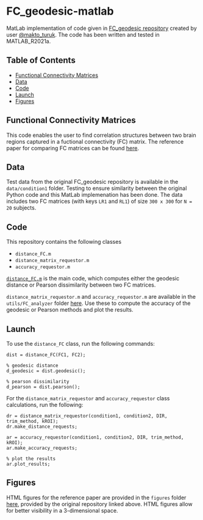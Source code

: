 # FC_geodesic-matlab
MatLab implementation of code given in [FC_geodesic repository](https://github.com/makto-toruk/FC_geodesic) created by user [@makto_turuk](https://github.com/makto-toruk). The code has been written and tested in MATLAB_R2021a.

## Table of Contents
* [Functional Connectivity Matrices](#functional-connectivity-matrices)
* [Data](#data)
* [Code](#data)
* [Launch](#launch)
* [Figures](#figures)


## Functional Connectivity Matrices
This code enables the user to find correlation structures between two brain regions captured in a fuctional connectivity (FC) matrix. The reference paper for comparing FC matrices can be found [here](https://www.sciencedirect.com/science/article/pii/S1053811919309899). 

## Data
Test data from the original FC_geodesic repository is available in the `data/condition1` folder. Testing to ensure similarity between the original Python code and this MatLab implemenation has been done. The data includes two FC matrices (with keys `LR1` and `RL1`) of size `300 x 300` for `N = 20` subjects.

## Code
This repository contains the following classes
* `distance_FC.m`
* `distance_matrix_requestor.m`
* `accuracy_requestor.m`

[`distance_FC.m`](https://github.com/amarvi1/FC_geodesic-matlab/blob/main/utils/distance_FC/distance_FC.m) is the main code, which computes either the geodesic distance or Pearson dissimilarity between two FC matrices. 

`distance_matrix_requestor.m` and `accuracy_requestor.m` are available in the `utils/FC_analyzer` folder [here](https://github.com/amarvi1/FC_geodesic-matlab/tree/main/utils/FC_analyzer). Use these to compute the accuracy of the geodesic or Pearson methods and plot the results.

## Launch
To use the `distance_FC` class, run the following commands:
```
dist = distance_FC(FC1, FC2);

% geodesic distance
d_geodesic = dist.geodesic();

% pearson dissimilarity
d_pearson = dist.pearson();
```

For the `distance_matrix_requestor` and `accuracy_requestor` class calculations, run the following: 
```
dr = distance_matrix_requestor(condition1, condition2, DIR, trim_method, kROI);
dr.make_distance_requests;

ar = accuracy_requestor(condition1, condition2, DIR, trim_method, kROI);
ar.make_accuracy_requests;

% plot the results
ar.plot_results;
```

## Figures
HTML figures for the reference paper are provided in the `figures` folder [here](https://github.com/amarvi1/FC_geodesic-matlab/tree/main/figures), provided by the original repository linked above. HTML figures allow for better visibility in a 3-dimensional space. 
